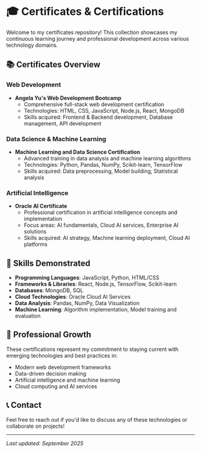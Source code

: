 # 🎓 Certificates & Certifications

Welcome to my certificates repository! This collection showcases my continuous learning journey and professional development across various technology domains.

## 📚 Certificates Overview

### Web Development
- **Angela Yu's Web Development Bootcamp**
  - Comprehensive full-stack web development certification
  - Technologies: HTML, CSS, JavaScript, Node.js, React, MongoDB
  - Skills acquired: Frontend & Backend development, Database management, API development

### Data Science & Machine Learning
- **Machine Learning and Data Science Certification**
  - Advanced training in data analysis and machine learning algorithms
  - Technologies: Python, Pandas, NumPy, Scikit-learn, TensorFlow
  - Skills acquired: Data preprocessing, Model building, Statistical analysis

### Artificial Intelligence
- **Oracle AI Certificate**
  - Professional certification in artificial intelligence concepts and implementation
  - Focus areas: AI fundamentals, Cloud AI services, Enterprise AI solutions
  - Skills acquired: AI strategy, Machine learning deployment, Cloud AI platforms

## 🎯 Skills Demonstrated

- **Programming Languages**: JavaScript, Python, HTML/CSS
- **Frameworks & Libraries**: React, Node.js, TensorFlow, Scikit-learn
- **Databases**: MongoDB, SQL
- **Cloud Technologies**: Oracle Cloud AI Services
- **Data Analysis**: Pandas, NumPy, Data Visualization
- **Machine Learning**: Algorithm implementation, Model training and evaluation

## 🚀 Professional Growth

These certifications represent my commitment to staying current with emerging technologies and best practices in:
- Modern web development frameworks
- Data-driven decision making
- Artificial intelligence and machine learning
- Cloud computing and AI services

## 📞 Contact

Feel free to reach out if you'd like to discuss any of these technologies or collaborate on projects!

---
*Last updated: September 2025*
